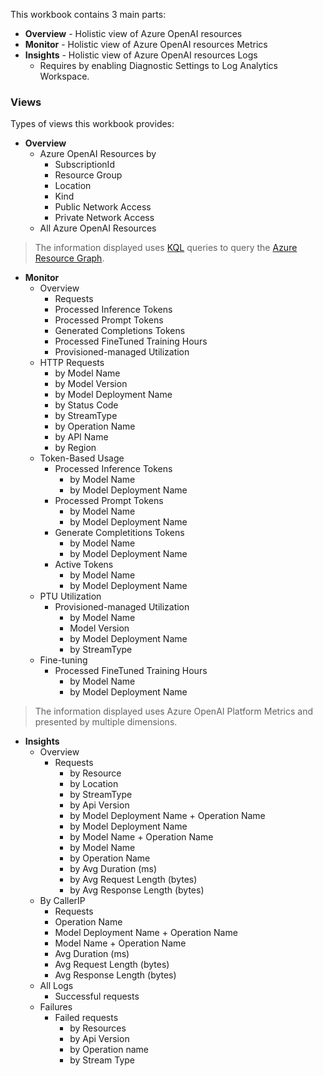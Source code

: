 This workbook contains 3 main parts:
- **Overview** - Holistic view of Azure OpenAI resources
- **Monitor** - Holistic view of Azure OpenAI resources Metrics
- **Insights** - Holistic view of Azure OpenAI resources Logs
  - Requires by enabling Diagnostic Settings to Log Analytics Workspace.

### Views

Types of views this workbook provides:

- **Overview**
  - Azure OpenAI Resources by
    - SubscriptionId
    - Resource Group
    - Location
    - Kind
    - Public Network Access
    - Private Network Access
  - All Azure OpenAI Resources

> The information displayed uses [KQL](https://learn.microsoft.com/en-us/azure/data-explorer/kusto/query/) queries to query the [Azure Resource Graph](https://learn.microsoft.com/en-us/azure/governance/resource-graph/overview).

- **Monitor**
  - Overview
    - Requests
    - Processed Inference Tokens
    - Processed Prompt Tokens
    - Generated Completions Tokens
    - Processed FineTuned Training Hours
    - Provisioned-managed Utilization
  - HTTP Requests
    - by Model Name
    - by Model Version
    - by Model Deployment Name
    - by Status Code
    - by StreamType
    - by Operation Name
    - by API Name
    - by Region
  - Token-Based Usage
    - Processed Inference Tokens
      - by Model Name
      - by Model Deployment Name
    - Processed Prompt Tokens
      - by Model Name
      - by Model Deployment Name
    - Generate Completitions Tokens
      - by Model Name
      - by Model Deployment Name
    - Active Tokens
      - by Model Name
      - by Model Deployment Name
  - PTU Utilization
    - Provisioned-managed Utilization
      - by Model Name
      - Model Version
      - by Model Deployment Name
      - by StreamType
  - Fine-tuning
    - Processed FineTuned Training Hours
      - by Model Name
      - by Model Deployment Name

> The information displayed uses Azure OpenAI Platform Metrics and presented by multiple dimensions.

- **Insights**
  - Overview
    - Requests
      - by Resource
      - by Location
      - by StreamType
      - by Api Version
      - by Model Deployment Name + Operation Name
      - by Model Deployment Name
      - by Model Name + Operation Name
      - by Model Name
      - by Operation Name
      - by Avg Duration (ms)
      - by Avg Request Length (bytes)
      - by Avg Response Length (bytes)
  - By CallerIP
    - Requests
    - Operation Name
    - Model Deployment Name + Operation Name
    - Model Name + Operation Name
    - Avg Duration (ms)
    - Avg Request Length (bytes)
    - Avg Response Length (bytes)
  - All Logs
    - Successful requests
  - Failures
    - Failed requests
      - by Resources
      - by Api Version
      - by Operation name
      - by Stream Type